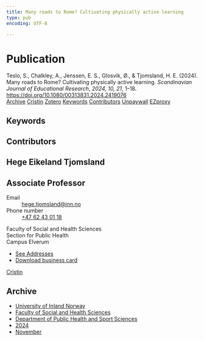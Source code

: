 ```yaml
---
title: Many roads to Rome? Cultivating physically active learning
type: pub
encoding: UTF-8

---
```

<h1>Publication</h1>
<article id="csl-bib-container-UIQX6T42" class="csl-bib-container">
  <div class="csl-bib-body"> <div class="csl-entry">Teslo, S., Chalkley, A., Jenssen, E. S., Glosvik, Ø., &#38; Tjomsland, H. E. (2024). Many roads to Rome? Cultivating physically active learning. <i>Scandinavian Journal of Educational Research</i>, <i>2024, 10, 21</i>, 1–18. <a href="https://doi.org/10.1080/00313831.2024.2419076">https://doi.org/10.1080/00313831.2024.2419076</a></div> </div>
  <div class="csl-bib-buttons">
    <a href="#taxonomy-article-UIQX6T42" alt="archive" class="csl-bib-button">Archive</a>
    <a href="https://app.cristin.no/results/show.jsf?id=2316695" alt="Cristin" class="csl-bib-button">Cristin</a>
    <a href="http://zotero.org/groups/5881554/items/UIQX6T42" alt="Zotero" class="csl-bib-button">Zotero</a>
    <a href="#keywords-article-UIQX6T42" alt="keywords" class="csl-bib-button">Keywords</a>
    <a href="#contributors-article-UIQX6T42" alt="contributors" class="csl-bib-button">Contributors</a>
    <a href="https://doi.org/10.1080/00313831.2024.2419076" alt="Unpaywall" class="csl-bib-button">Unpaywall</a>
    <a href="https://doi.org/10.1080/00313831.2024.2419076" alt="EZproxy" class="csl-bib-button">EZproxy</a>
  </div>
  <div id="csl-bib-meta-container-UIQX6T42"></div>
</article>
<div id="csl-bib-meta-UIQX6T42" class="csl-bib-meta">
  <article id="keywords-article-UIQX6T42" class="keywords-article">
    <h1>Keywords</h1>
    
  </article>
  <article id="contributors-article-UIQX6T42" class="contributors-article">
    <h1>Contributors</h1>
    <div class="personas"> <div class="vrtx-hinn-person-card"> <div class="photo"> <i class="lar la-user-circle missing-person"></i> </div> <div class="info"> <hgroup><h1>Hege Eikeland Tjomsland</h1> <h2>Associate Professor</h2> </hgroup><dl> <dt>Email</dt> <dd> <a href="mailto:hege.tjomsland@inn.no">hege.tjomsland@inn.no</a> </dd> <dt>Phone number</dt> <dd><a href="tel:+4762430118"> +47 62 43 01 18 </a></dd> </dl> <p> Faculty of Social and Health Sciences<br> Section for Public Health<br> Campus Elverum </p> <ul class="vrtx-hinn-links"> <li><a href="https://www.inn.no/english/find-an-employee/hege-tjomsland.html#vrtx-hinn-addresses">See Addresses</a></li> <li><a href="https://www.inn.no/english/find-an-employee/hege-tjomsland.html?vrtx=vcf">Download business card</a></li> </ul> </div> </div> <a href="https://app.cristin.no/persons/show.jsf?id=47214" alt="Cristin URL" class="personas-cristin">Cristin</a> </div>
  </article>
  <article id="taxonomy-article-UIQX6T42" class="taxonomy-article">
    <h1>Archive</h1>
    <ul>
      <li><a href="{{< params subfolder >}}en/archive/?key=3DCRN523">University of Inland Norway</a></li>
      <li><a href="{{< params subfolder >}}en/archive/?key=IDKFS3MX">Faculty of Social and Health Sciences</a></li>
      <li><a href="{{< params subfolder >}}en/archive/?key=FJXE3Z8X">Department of Public Health and Sport Sciences</a></li>
      <li><a href="{{< params subfolder >}}en/archive/?key=DLUBDP8T">2024</a></li>
      <li><a href="{{< params subfolder >}}en/archive/?key=ANWITLIG">November</a></li>
    </ul>
  </article>
</div>
